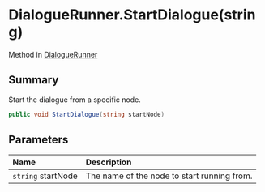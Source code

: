 # DialogueRunner.StartDialogue(string)

Method in [DialogueRunner](/api/csharp/yarn.unity.dialoguerunner.md)

## Summary


Start the dialogue from a specific node.


```csharp
public void StartDialogue(string startNode)
```

## Parameters

|Name|Description|
|:---|:---|
|`string` startNode|The name of the node to start running from.|

